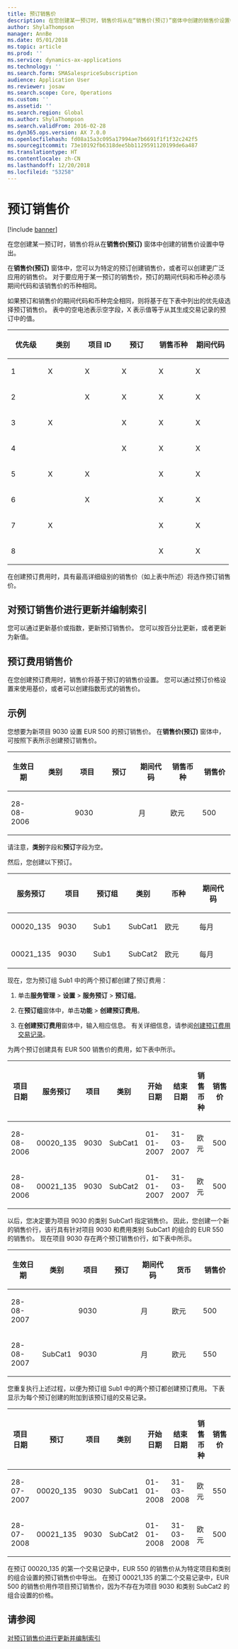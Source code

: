 ```yaml
---
title: 预订销售价
description: 在您创建某一预订时，销售价将从在“销售价(预订)”窗体中创建的销售价设置中导出。
author: ShylaThompson
manager: AnnBe
ms.date: 05/01/2018
ms.topic: article
ms.prod: ''
ms.service: dynamics-ax-applications
ms.technology: ''
ms.search.form: SMASalespriceSubscription
audience: Application User
ms.reviewer: josaw
ms.search.scope: Core, Operations
ms.custom: ''
ms.assetid: ''
ms.search.region: Global
ms.author: ShylaThompson
ms.search.validFrom: 2016-02-28
ms.dyn365.ops.version: AX 7.0.0
ms.openlocfilehash: fd08a15a3c095a17994ae7b6691f1f1f32c242f5
ms.sourcegitcommit: 73e10192fb6318dee5bb1129591120199de6a487
ms.translationtype: HT
ms.contentlocale: zh-CN
ms.lasthandoff: 12/20/2018
ms.locfileid: "53258"
---
```

# <a name="subscription-sales-prices"></a>预订销售价   

[!include [banner](../includes/banner.md)]


在您创建某一预订时，销售价将从在**销售价(预订)** 窗体中创建的销售价设置中导出。

在**销售价(预订)** 窗体中，您可以为特定的预订创建销售价，或者可以创建更广泛应用的销售价。 对于要应用于某一预订的销售价，预订的期间代码和币种必须与期间代码和该销售价的币种相同。

如果预订和销售价的期间代码和币种完全相同，则将基于在下表中列出的优先级选择预订销售价。 表中的空电池表示空字段，X 表示值等于从其生成交易记录的预订中的值。

<table style="width:100%;">
<colgroup>
<col style="width: 16%" />
<col style="width: 16%" />
<col style="width: 16%" />
<col style="width: 16%" />
<col style="width: 16%" />
<col style="width: 16%" />
</colgroup>
<thead>
<tr class="header">
<th><p>优先级 </p></th>
<th><p><strong>类别</strong></p></th>
<th><p><strong>项目 ID</strong></p></th>
<th><p><strong>预订</strong></p></th>
<th><p><strong>销售币种</strong></p></th>
<th><p><strong>期间代码</strong></p></th>
</tr>
</thead>
<tbody>
<tr class="odd">
<td><p>1</p></td>
<td><p>X</p></td>
<td><p>X</p></td>
<td><p>X</p></td>
<td><p>X</p></td>
<td><p>X</p></td>
</tr>
<tr class="even">
<td><p>2</p></td>
<td><p></p></td>
<td><p>X</p></td>
<td><p>X</p></td>
<td><p>X</p></td>
<td><p>X</p></td>
</tr>
<tr class="odd">
<td><p>3</p></td>
<td><p>X</p></td>
<td><p></p></td>
<td><p>X</p></td>
<td><p>X</p></td>
<td><p>X</p></td>
</tr>
<tr class="even">
<td><p>4</p></td>
<td><p></p></td>
<td><p></p></td>
<td><p>X</p></td>
<td><p>X</p></td>
<td><p>X</p></td>
</tr>
<tr class="odd">
<td><p>5</p></td>
<td><p>X</p></td>
<td><p>X</p></td>
<td><p></p></td>
<td><p>X</p></td>
<td><p>X</p></td>
</tr>
<tr class="even">
<td><p>6</p></td>
<td><p></p></td>
<td><p>X</p></td>
<td><p></p></td>
<td><p>X</p></td>
<td><p>X</p></td>
</tr>
<tr class="odd">
<td><p>7</p></td>
<td><p>X</p></td>
<td><p></p></td>
<td><p></p></td>
<td><p>X</p></td>
<td><p>X</p></td>
</tr>
<tr class="even">
<td><p>8</p></td>
<td><p></p></td>
<td><p></p></td>
<td><p></p></td>
<td><p>X</p></td>
<td><p>X</p></td>
</tr>
</tbody>
</table>


在创建预订费用时，具有最高详细级别的销售价（如上表中所述）将选作预订销售价。

## <a name="update-and-index-subscription-sales-prices"></a>对预订销售价进行更新并编制索引

您可以通过更新基价或指数，更新预订销售价。 您可以按百分比更新，或者更新为新值。

## <a name="subscription-fee-sales-prices"></a>预订费用销售价

在您创建预订费用时，销售价将基于预订的销售价设置。 您可以通过预订价格设置来使用基价，或者可以创建指数形式的销售价。

## <a name="example"></a>示例

您想要为新项目 9030 设置 EUR 500 的预订销售价。 在**销售价(预订)** 窗体中，可按照下表所示创建预订销售价。

<table style="width:100%;">
<colgroup>
<col style="width: 14%" />
<col style="width: 14%" />
<col style="width: 14%" />
<col style="width: 14%" />
<col style="width: 14%" />
<col style="width: 14%" />
<col style="width: 14%" />
</colgroup>
<thead>
<tr class="header">
<th><p>生效日期</p></th>
<th><p>类别</p></th>
<th><p>项目</p></th>
<th><p>预订</p></th>
<th><p>期间代码</p></th>
<th><p>销售币种</p></th>
<th><p>销售价</p></th>
</tr>
</thead>
<tbody>
<tr class="odd">
<td><p>28-08-2006</p></td>
<td></td>
<td><p>9030</p></td>
<td></td>
<td><p>月</p></td>
<td><p>欧元</p></td>
<td><p>500</p></td>
</tr>
</tbody>
</table>


请注意，**类别**字段和**预订**字段为空。

然后，您创建以下预订。

<table style="width:100%;">
<colgroup>
<col style="width: 16%" />
<col style="width: 16%" />
<col style="width: 16%" />
<col style="width: 16%" />
<col style="width: 16%" />
<col style="width: 16%" />
</colgroup>
<thead>
<tr class="header">
<th><p>服务预订</p></th>
<th><p>项目</p></th>
<th><p>预订组</p></th>
<th><p>类别</p></th>
<th><p>币种</p></th>
<th><p>期间代码</p></th>
</tr>
</thead>
<tbody>
<tr class="odd">
<td><p>00020_135</p></td>
<td><p>9030</p></td>
<td><p>Sub1</p></td>
<td><p>SubCat1</p></td>
<td><p>欧元</p></td>
<td><p>每月</p></td>
</tr>
<tr class="even">
<td><p>00021_135</p></td>
<td><p>9030</p></td>
<td><p>Sub1</p></td>
<td><p>SubCat2</p></td>
<td><p>欧元</p></td>
<td><p>每月</p></td>
</tr>
</tbody>
</table>


现在，您为预订组 Sub1 中的两个预订都创建了预订费用：

1.  单击**服务管理** \> **设置** \> **服务预订** \> **预订组**。

2.  在**预订组**窗体中，单击**功能** \> **创建预订费用**。

3.  在**创建预订费用**窗体中，输入相应信息。 有关详细信息，请参阅[创建预订费用交易记录](create-subscription-fee-transactions.md)。

为两个预订创建具有 EUR 500 销售价的费用，如下表中所示。

<table>
<colgroup>
<col style="width: 12%" />
<col style="width: 12%" />
<col style="width: 12%" />
<col style="width: 12%" />
<col style="width: 12%" />
<col style="width: 12%" />
<col style="width: 12%" />
<col style="width: 12%" />
</colgroup>
<thead>
<tr class="header">
<th><p>项目日期</p></th>
<th><p>服务预订</p></th>
<th><p>项目</p></th>
<th><p>类别</p></th>
<th><p>开始日期</p></th>
<th><p>结束日期</p></th>
<th><p>销售币种</p></th>
<th><p>销售价</p></th>
</tr>
</thead>
<tbody>
<tr class="odd">
<td><p>28-08-2006</p></td>
<td><p>00020_135</p></td>
<td><p>9030</p></td>
<td><p>SubCat1</p></td>
<td><p>01-01-2007</p></td>
<td><p>31-03-2007</p></td>
<td><p>欧元</p></td>
<td><p>500</p></td>
</tr>
<tr class="even">
<td><p>28-08-2006</p></td>
<td><p>00021_135</p></td>
<td><p>9030</p></td>
<td><p>SubCat2</p></td>
<td><p>01-01-2007</p></td>
<td><p>31-03-2007</p></td>
<td><p>欧元</p></td>
<td><p>500</p></td>
</tr>
</tbody>
</table>


以后，您决定要为项目 9030 的类别 SubCat1 指定销售价。 因此，您创建一个新的销售价行，该行具有针对项目 9030 和费用类别 SubCat1 的组合的 EUR 550 的销售价。 现在项目 9030 存在两个预订销售价行，如下表中所示。

<table style="width:100%;">
<colgroup>
<col style="width: 14%" />
<col style="width: 14%" />
<col style="width: 14%" />
<col style="width: 14%" />
<col style="width: 14%" />
<col style="width: 14%" />
<col style="width: 14%" />
</colgroup>
<thead>
<tr class="header">
<th><p>生效日期</p></th>
<th><p>类别</p></th>
<th><p>项目</p></th>
<th><p>预订</p></th>
<th><p>期间代码</p></th>
<th><p>货币</p></th>
<th><p>销售价</p></th>
</tr>
</thead>
<tbody>
<tr class="odd">
<td><p>28-08-2007</p></td>
<td></td>
<td><p>9030</p></td>
<td></td>
<td><p>月</p></td>
<td><p>欧元</p></td>
<td><p>500</p></td>
</tr>
<tr class="even">
<td><p>28-08-2007</p></td>
<td><p>SubCat1</p></td>
<td><p>9030</p></td>
<td></td>
<td><p>月</p></td>
<td><p>欧元</p></td>
<td><p>550</p></td>
</tr>
</tbody>
</table>


您重复执行上述过程，以便为预订组 Sub1 中的两个预订都创建预订费用。 下表显示为每个预订创建的附加到该预订组的交易记录。

<table>
<colgroup>
<col style="width: 12%" />
<col style="width: 12%" />
<col style="width: 12%" />
<col style="width: 12%" />
<col style="width: 12%" />
<col style="width: 12%" />
<col style="width: 12%" />
<col style="width: 12%" />
</colgroup>
<thead>
<tr class="header">
<th><p>项目日期</p></th>
<th><p>预订</p></th>
<th><p>项目</p></th>
<th><p>类别</p></th>
<th><p>开始日期</p></th>
<th><p>结束日期</p></th>
<th><p>销售币种</p></th>
<th><p>销售价</p></th>
</tr>
</thead>
<tbody>
<tr class="odd">
<td><p>28-07-2007</p></td>
<td><p>00020_135</p></td>
<td><p>9030</p></td>
<td><p>SubCat1</p></td>
<td><p>01-01-2008</p></td>
<td><p>31-03-2008</p></td>
<td><p>欧元</p></td>
<td><p>550</p></td>
</tr>
<tr class="even">
<td><p>28-07-2008</p></td>
<td><p>00021_135</p></td>
<td><p>9030</p></td>
<td><p>SubCat2</p></td>
<td><p>01-01-2008</p></td>
<td><p>31-03-2008</p></td>
<td><p>欧元</p></td>
<td><p>500</p></td>
</tr>
</tbody>
</table>


在预订 00020\_135 的第一个交易记录中，EUR 550 的销售价从为特定项目和类别的组合设置的预订销售价中导出。 在预订 00021\_135 的第二个交易记录中，EUR 500 的销售价用作项目预订销售价，因为不存在为项目 9030 和类别 SubCat2 的组合设置的价格。

## <a name="see-also"></a>请参阅

[对预订销售价进行更新并编制索引](update-and-index-subscription-sales-prices.md)

  


